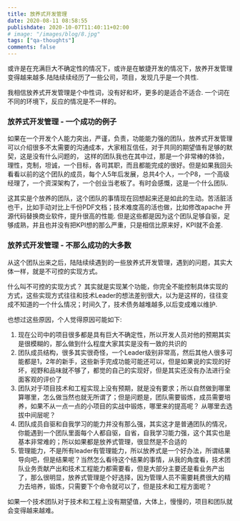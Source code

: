 ```yaml
---
title: 放养式开发管理
date: 2020-08-11 08:58:55
publishdate: 2020-10-07T11:40:11+02:00
# image: "/images/blog/8.jpg"
tags: ["qa-thoughts"]
comments: false
---
```


或许是在充满巨大不确定性的情况下，或许是在敏捷开发的情况下，放养开发管理变得越来越多.陆陆续续经历了一些公司，项目，发现几乎是一个共性. 

我相信放养式开发管理是个中性词，没有好和坏，更多的是适合不适合. 一个词在不同的环境下，反应的情况是不一样的。

### 放养式开发管理 - 一个成功的例子

如果在一个开发个人能力突出，严谨，负责，功能能力强的团队，放养式开发管理可以介绍很多不太需要的沟通成本，大家相互信任，对于共同的期望值有足够的默契，这是没有什么问题的， 这样的团队我也在其中过，那是一个非常棒的体验， 理性，克制，坦诚，一个目标，各司其职，而且都能完成的很好。但是如果我回头看看以前的这个团队的成员，每个人5年后发展，总共4个人，一个P8，一个高级经理了，一个资深架构了，一个创业当老板了。有时会感慨，这是一个什么团队. 

这其实是个放养的团队，这个团队的事情现在回想起来还是如此的生动。苦活脏活也干，比如手动对比上千份PDF文档；技术难度高的活也做，比如修改apache 开源代码替换商业软件，提升很高的性能. 但是这些都是因为这个团队足够自驱，足够成熟，并且也并没有把KPI想的那么严重，只是相信比原来好，KPI就不会差.

### 放养式开发管理 - 不那么成功的大多数

从这个团队出来之后，陆陆续续遇到的一些放养式开发管理，遇到的问题，其实大体一样，就是不可控的实现方式。

什么叫不可控的实现方式？ 其实就是实现某个功能，你完全不能控制具体实现的方式，这些实现方式往往和技术Leader的想法差别很大，以为是这样的，往往变成不知道的一个什么情况；时间久了，技术债务越堆越多,以后变成难以维护.

也想过这些原因，个人觉得原因可能如下:

1. 现在公司中的项目很多都是具有巨大不确定性，所以开发人员对他的预期其实是很模糊的，那么做到什么程度大家其实是没有一致的共识的
2. 团队成员结构，很多其实很奇怪，一个Leader级别非常高，然后其他人很多可能都是1，2年的新手，这些新手完成功能可能还可以，但是如果说的实现的好坏，视野和品味就不够了，都觉的自己的实现好，但是其实还没有办法进行全面客观的评价了
3. 团队对于项目技术和工程实现上没有预期，就是没有要求；所以自然做到哪里算哪里，怎么做当然也就无所谓了；但是问题是，团队需要锻炼，成员需要培养，如果不从一点一点的小项目的实战中锻炼，哪里来的提高呢？
从哪里去选拔中间层呢？
4. 团队成员自驱和自我学习的能力并没有那么强，其实这才是普通团队的情况，你能遇到一个团队里面每个人都自驱，自省，自我学习能力强，这个其实也是基本非常难的；所以如果都是放养式管理，很显然是不合适的
5. 管理能力，不是所有leader有管理能力，所以放养式是一个好办法，所谓结果导向吧，但是结果呢？当然怎么看待这个结果的事情，从我的角度看，技术团队业务贡献产出和技术工程能力都需要看，但是大部分主要还是看业务产出了，那么很明显，放养式管理是个好选择，因为管理人员不需要耗费很大的精力去培养，锻炼，只需要下个命令就可以了，但是技术和工程方面呢？

如果一个技术团队对于技术和工程上没有期望值，大体上，慢慢的，项目和团队就会变得越来越难。